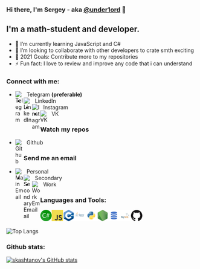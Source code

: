 ### Hi there, I'm Sergey - aka [@under1ord][telegram] 👋

## I'm a math-student and developer.

- 🌱 I’m currently learning JavaScript and C#
- 👯 I’m looking to collaborate with other developers to crate smth exciting
- 🥅 2021 Goals: Contribute more to my repositories
- ⚡ Fun fact: I love to review and improve any code that i can understand

### Connect with me:

- &nbsp; Telegram **(preferable)** [<img align="left" alt="Telegram" width="22px" src="https://cdn.jsdelivr.net/npm/simple-icons@v3/icons/telegram.svg" />][telegram]
- &nbsp; LinkedIn [<img align="left" alt="LinkedIn" width="22px" src="https://cdn.jsdelivr.net/npm/simple-icons@v3/icons/linkedin.svg" />][linkedin]
- &nbsp; Instagram [<img align="left" alt="Instagram" width="22px" src="https://cdn.jsdelivr.net/npm/simple-icons@v3/icons/instagram.svg" />][instagram]
- &nbsp; VK [<img align="left" alt="VK" width="22px" src="https://cdn.jsdelivr.net/npm/simple-icons@v3/icons/vk.svg" />][instagram]

### Watch my repos
- &nbsp; Github [<img align="left" alt="Github" width="22px" src="https://cdn.jsdelivr.net/npm/simple-icons@v3/icons/github.svg" />][github]

### Send me an email

- &nbsp; Personal [<img align="left" alt="Main Email" width="22px" src="https://cdn.jsdelivr.net/npm/simple-icons@v3/icons/gmail.svg" />][main_email]
- &nbsp; Secondary [<img align="left" alt="Secondary Email" width="22px" src="https://cdn.jsdelivr.net/npm/simple-icons@v3/icons/gmail.svg" />][secondary_email]
- &nbsp; Work [<img align="left" alt="Work Email" width="22px" src="https://cdn.jsdelivr.net/npm/simple-icons@v3/icons/gmail.svg" />][work_email]

### Languages and Tools:

<img align="left" alt="CSharp" width="30px" src="https://raw.githubusercontent.com/github/explore/80688e429a7d4ef2fca1e82350fe8e3517d3494d/topics/csharp/csharp.png" />

<img align="left" alt="JavaScript" width="30px" src="https://raw.githubusercontent.com/github/explore/80688e429a7d4ef2fca1e82350fe8e3517d3494d/topics/javascript/javascript.png" />

<img align="left" alt="GitHub" width="30px" src="https://raw.githubusercontent.com/github/explore/78df643247d429f6cc873026c0622819ad797942/topics/cpp/cpp.png" />

<img align="left" alt="GitHub" width="30px" src="https://raw.githubusercontent.com/github/explore/78df643247d429f6cc873026c0622819ad797942/topics/java/java.png" />

<img align="left" alt="GitHub" width="30px" src="https://raw.githubusercontent.com/github/explore/78df643247d429f6cc873026c0622819ad797942/topics/python/python.png" />

<img align="left" alt="Node.js" width="30px" src="https://raw.githubusercontent.com/github/explore/80688e429a7d4ef2fca1e82350fe8e3517d3494d/topics/nodejs/nodejs.png" />

<img align="left" alt="SQL" width="30px" src="https://raw.githubusercontent.com/github/explore/80688e429a7d4ef2fca1e82350fe8e3517d3494d/topics/sql/sql.png" />

<img align="left" alt="MySQL" width="30px" src="https://raw.githubusercontent.com/github/explore/80688e429a7d4ef2fca1e82350fe8e3517d3494d/topics/mysql/mysql.png" />

<img align="left" alt="GitHub" width="30px" src="https://raw.githubusercontent.com/github/explore/78df643247d429f6cc873026c0622819ad797942/topics/github/github.png" />

<br />
<br />

![Top Langs](https://github-readme-stats.vercel.app/api/top-langs/?username=skashtanov&hide=css,scss,html&theme=tokyonight)

### Github stats:
[![skashtanov's GitHub stats](https://github-readme-stats.vercel.app/api?username=skashtanov)](https://github.com/anuraghazra/github-readme-stats)

[telegram]: https://t.me/under1ord
[vk]: https://vk.com/major_cringe
[instagram]: https://instagram.com/underl0rd
[linkedin]: https://linkedin.com/in/under1ord
[github]: https://github.com/skashtanov
[main_email]: mailto:under1ord@yandex.ru
[secondary_email]: mailto:kashtanovsergey2000@yandex.ru
[work_email]: mailto:s.kashtanov255@gmail.com
